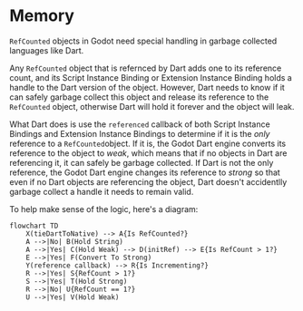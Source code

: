 # Memory

`RefCounted` objects in Godot need special handling in garbage collected languages like Dart. 

Any `RefCounted` object that is refernced by Dart adds one to its reference count, and its Script Instance Binding or Extension Instance Binding holds a handle to the Dart version of the object. However, Dart needs to know if it can safely garbage collect this object and release its reference to the `RefCounted` object, otherwise Dart will hold it forever and the object will leak.

What Dart does is use the `referenced` callback of both Script Instance Bindings and Extension Instance Bindings to determine if it is the *only* reference to a `RefCounted`object.  If it is, the Godot Dart engine converts its reference to the object to *weak*, which means that if no objects in Dart are referencing it, it can safely be garbage collected.  If Dart is not the only reference, the Godot Dart engine changes its reference to *strong* so that even if no Dart objects are referencing the object, Dart doesn't accidentlly garbage collect a handle it needs to remain valid.

To help make sense of the logic, here's a diagram:

```mermaid
flowchart TD
    X(tieDartToNative) --> A{Is RefCounted?}
    A -->|No| B(Hold String)
    A -->|Yes| C(Hold Weak) --> D(initRef) --> E{Is RefCount > 1?}
    E -->|Yes| F(Convert To Strong)
    Y(reference callback) --> R{Is Incrementing?}
    R -->|Yes| S{RefCount > 1?}
    S -->|Yes| T(Hold Strong)
    R -->|No| U{RefCount == 1?}
    U -->|Yes| V(Hold Weak)
```
